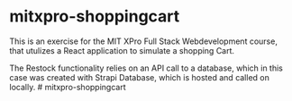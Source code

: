 # mitxpro-shoppingcart
This is an exercise for the MIT XPro Full Stack Webdevelopment course, that utulizes a React application to simulate a shopping Cart.

The Restock functionality relies on an API call to a database, which in this case was created with Strapi Database, which is hosted and called on locally. # mitxpro-shoppingcart
